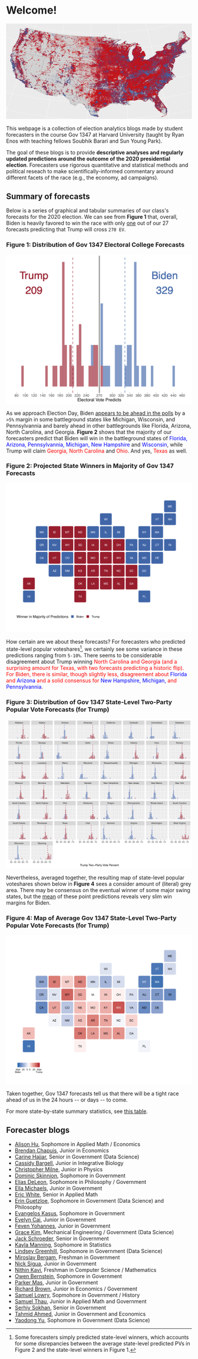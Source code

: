 # Welcome! 

![](map2016.png)

This webpage is a collection of election analytics blogs made by student forecasters in the course Gov 1347 at Harvard University (taught by Ryan Enos with teaching fellows Soubhik Barari and Sun Young Park). 

The goal of these blogs is to provide **descriptive analyses and regularly updated predictions around the outcome of the 2020 presidential election**. Forecasters use rigorous quantitative and statistical methods and political reseach to make scientifically-informed commentary around different facets of the race (e.g., the economy, ad campaigns). 


## Summary of forecasts

Below is a series of graphical and tabular summaries of our class's forecasts for the 2020 election. We can see from **Figure 1** that, overall, Biden is heavily favored to win the race with only <u>one</u> out of our 27 forecasts predicting that Trump will cross `270 EV`. 

<h3><b>Figure 1: Distribution of Gov 1347 Electoral College Forecasts</b></h3>


![](TrumpECHist.png)


As we approach Election Day, Biden [appears to be ahead in the polls](https://projects.fivethirtyeight.com/polls/president-general/) by a `>5%` margin in some battleground states like Michigan, Wisconsin, and Pennsylvannia and barely ahead in other battlegrounds like Florida, Arizona, North Carolina, and Georgia. **Figure 2** shows that the majority of our forecasters predict that Biden will win in the battleground states of <span style="color:blue">Florida, Arizona, Pennsylvannia, Michigan, New Hampshire</span> and <span style="color:blue">Wisconsin</span>, while Trump will claim <span style="color:red">Georgia, North Carolina</span> and <span style="color:red">Ohio</span>. And yes, <span style="color:red">Texas</span> as well.

<h3><b>Figure 2: Projected State Winners in Majority of Gov 1347 Forecasts</b></h3>

![](TrumpWinnerMap.png)

How certain are we about these forecasts? For forecasters who predicted state-level popular voteshares[^1], we certainly see some variance in these predictions ranging from `5-10%`. There seems to be considerable disagreement about Trump winning <span style="color:red">North Carolina<span style="color:red"> and <span style="color:red">Georgia<span style="color:red"> (and a surprising amount for <span style="color:red">Texas</span>, with two forecasts predicting a historic flip). For Biden, there is similar, though slightly less, disagreement about <span style="color:blue">Florida</span> and <span style="color:blue">Arizona</span> and a solid consensus for <span style="color:blue">New Hampshire, Michigan,</span> and <span style="color:blue">Pennsylvannia</span>.

<h3><b>Figure 3: Distribution of Gov 1347 State-Level Two-Party Popular Vote Forecasts (for Trump)</b></h3>

![](TrumpPopHists.png)


Nevertheless, averaged together, the resulting map of state-level popular voteshares shown below in **Figure 4** sees a consider amount of (literal) grey area. There may be consensus on the eventual winner of some major swing states, but the <u>mean</u> of these point predictions reveals very slim win margins for Biden.

<h3><b>Figure 4: Map of Average Gov 1347 State-Level Two-Party Popular Vote Forecasts (for Trump)</b></h3>

![](TrumpPopMap2.png)

Taken together, Gov 1347 forecasts tell us that there will be a tight race ahead of us in the 24 hours -- or days -- to come.

For more state-by-state summary statistics, see [this table](trump.html).

## Forecaster blogs

* [Alison Hu](http://ahu6.github.io/electionanalytics), Sophomore in Applied Math / Economics
* [Brendan Chapuis](https://bchaps1999.github.io/2020_election_analytics/), Junior in Economics
* [Carine Hajjar](https://carine-h.github.io/), Senior in Government (Data Science)
* [Cassidy Bargell](https://cassidybargell.github.io/election_analytics/), Junior in Integrative Biology
* [Christopher Milne](https://camilne9.github.io/election_analytics_blog/), Junior in Physics
* [Dominic Skinnion](https://dskinnion.github.io/Gov1347_Blog/), Sophomore in Government
* [Elias DeLeon](https://juggereggnog.github.io/Election-Analytics-Blog/), Sophomore in Philosophy / Government
* [Ella Michaels](https://ellamichaels.github.io/gov1347_blog/), Junior in Government
* [Eric White](https://eric-white2021.github.io/gov1347blog/), Senior in Applied Math
* [Erin Guetzloe](https://eguetzloe.github.io/Election-Analytics-Blog/), Sophomore in Government (Data Science) and Philosophy
* [Evangelos Kasus](https://ekassos.github.io/election-analytics/), Sophomore in Government
* [Evelyn Cai](http://caievelyn.github.io/election-analytics), Junior in Government
* [Feven Yohannes](https://fyohannes.github.io/Data_Elections/), Junior in Government
* [Grace Kim](https://gkim65.github.io/2020_ElectionBlogPost_gov1347/), Mechanical Engineering / Government (Data Science)
* [Jack Schroeder](https://jackmschroeder.github.io/Election-Analytics/), Senior in Government
* [Kayla Manning](https://kayla-manning.github.io/gov1347/), Sophomore in Statistics
* [Lindsey Greenhill](https://lindseygreenhill.github.io/Gov1347/), Sophomore in Government (Data Science)
* [Miroslav Bergam](https://mirobergam.github.io/Election-Analytics/), Freshman in Government
* [Nick Sigua](https://nick-sigua.github.io/Election_Analytics_Sigua/), Junior in Government
* [Nithin Kavi](https://thinkinavi24.github.io/ElectionAnalytics/), Freshman in Computer Science / Mathematics
* [Owen Bernstein](https://owenbernstein.github.io/), Sophomore in Government
* [Parker Mas](https://parkermas.github.io/gov1347-blog/), Junior in Government
* [Richard Brown](https://rbrown146.github.io/Gov_Election_Analytics/), Junior in Economics / Government
* [Samuel Lowry](https://samuellowry.github.io/gov1347_blog/), Sopmohore in Government / History
* [Samuel Thau](https://samthau.github.io/gov1347/), Junior in Applied Math and Government
* [Serhiy Sokhan](https://serhiys1.github.io/electionblog/), Senior in Government
* [Tahmid Ahmed](https://tahmidahmed2000.github.io/Gov1347/), Junior in Government and Economics
* [Yaodong Yu](https://itsyaoyu.com/blog/), Sophomore in Government (Data Science)

[^1]: Some forecasters simply predicted state-level winners, which accounts for some disrepancies between the average state-level predicted PVs in Figure 2 and the state-level winners in Figure 1.

